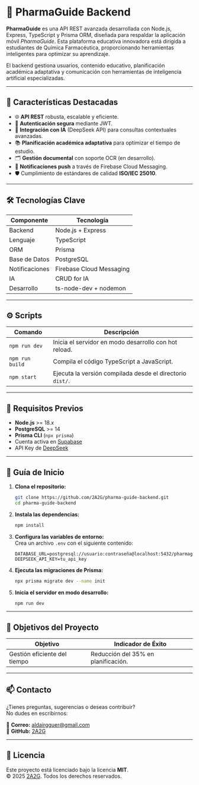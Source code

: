 # 💊 PharmaGuide Backend

**PharmaGuide** es una API REST avanzada desarrollada con Node.js, Express, TypeScript y Prisma ORM, diseñada para respaldar la aplicación móvil _PharmaGuide_. Esta plataforma educativa innovadora está dirigida a estudiantes de Química Farmacéutica, proporcionando herramientas inteligentes para optimizar su aprendizaje.

El backend gestiona usuarios, contenido educativo, planificación académica adaptativa y comunicación con herramientas de inteligencia artificial especializadas.

---

## 🚀 Características Destacadas

- 🌐 **API REST** robusta, escalable y eficiente.
- 🔐 **Autenticación segura** mediante JWT.
- 🧠 **Integración con IA** (DeepSeek API) para consultas contextuales avanzadas.
- 📚 **Planificación académica adaptativa** para optimizar el tiempo de estudio.
- 🗂 **Gestión documental** con soporte OCR (en desarrollo).
- 🔔 **Notificaciones push** a través de Firebase Cloud Messaging.
- 🛡️ Cumplimiento de estándares de calidad **ISO/IEC 25010**.

---

## 🛠️ Tecnologías Clave

| Componente     | Tecnología               |
| -------------- | ------------------------ |
| Backend        | Node.js + Express        |
| Lenguaje       | TypeScript               |
| ORM            | Prisma                   |
| Base de Datos  | PostgreSQL               |
| Notificaciones | Firebase Cloud Messaging |
| IA             | CRUD for IA          |
| Desarrollo     | ts-node-dev + nodemon    |

---

## ⚙️ Scripts

| Comando         | Descripción                                               |
| --------------- | --------------------------------------------------------- |
| `npm run dev`   | Inicia el servidor en modo desarrollo con hot reload.     |
| `npm run build` | Compila el código TypeScript a JavaScript.                |
| `npm start`     | Ejecuta la versión compilada desde el directorio `dist/`. |

---

## 🧪 Requisitos Previos

- **Node.js** >= 18.x
- **PostgreSQL** >= 14
- **Prisma CLI** (`npx prisma`)
- Cuenta activa en [Supabase](https://supabase.com/)
- API Key de [DeepSeek](https://deepseek.com/)

---

## 🧭 Guía de Inicio

1. **Clona el repositorio:**

   ```bash
   git clone https://github.com/2A2G/pharma-guide-backend.git
   cd pharma-guide-backend
   ```

2. **Instala las dependencias:**

   ```bash
   npm install
   ```

3. **Configura las variables de entorno:**  
   Crea un archivo `.env` con el siguiente contenido:

   ```env
   DATABASE_URL=postgresql://usuario:contraseña@localhost:5432/pharmaguide
   DEEPSEEK_API_KEY=tu_api_key
   ```

4. **Ejecuta las migraciones de Prisma:**

   ```bash
   npx prisma migrate dev --name init
   ```

5. **Inicia el servidor en modo desarrollo:**

   ```bash
   npm run dev
   ```

---

## 📌 Objetivos del Proyecto

| Objetivo                     | Indicador de Éxito                  |
| ---------------------------- | ----------------------------------- |
| Gestión eficiente del tiempo | Reducción del 35% en planificación. |

---

## 📫 Contacto

¿Tienes preguntas, sugerencias o deseas contribuir?  
No dudes en escribirnos:

📧 **Correo:** [aldairgguer@gmail.com](mailto:aldairgguer@gmail.com)  
🐙 **GitHub:** [2A2G](https://github.com/2A2G)

---

## 📜 Licencia

Este proyecto está licenciado bajo la licencia **MIT**.  
© 2025 [2A2G](https://github.com/2A2G). Todos los derechos reservados.
